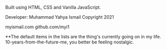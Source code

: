 Built using HTML, CSS and Vanilla JavaScript.

Developer: Muhammad Yahya Ismail
Copyright 2021

myismail.com
github.com/myi1

\*\*The default items in the lists are the thing's currently going on in my life. 10-years-from-the-future-me, you better be feeling nostalgic.
